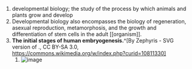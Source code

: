 1. developmental biology; the study of the process by which animals and plants grow and develop
2. Developmental biology also encompasses the biology of regeneration, asexual reproduction, metamorphosis, and the growth and differentiation of stem cells in the adult [[organism]].
3. **The initial stages of human embryogenesis.**^[By Zephyris - SVG version of ., CC BY-SA 3.0, https://commons.wikimedia.org/w/index.php?curid=10811330]
	1. ![image](https://upload.wikimedia.org/wikipedia/commons/thumb/0/06/HumanEmbryogenesis.svg/921px-HumanEmbryogenesis.svg.png)